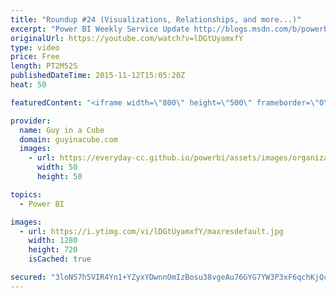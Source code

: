 ```yaml
---
title: "Roundup #24 (Visualizations, Relationships, and more...)"
excerpt: "Power BI Weekly Service Update http://blogs.msdn.com/b/powerbi/archive/2015/11/11/power-bi-weekly-service-update-1110.aspx  The Word Cloud http://blogs.msdn.com/b/powerbi/archive/2015/11/10/visual-awesomeness-unlocked-the-word-cloud.aspx  The Timeline Slicer http://blogs.msdn.com/b/powerbi/archive/2015/11/03/visual-awesomeness-unlocked-the-timeline-slicer.aspx"
originalUrl: https://youtube.com/watch?v=lDGtUyamxfY
type: video
price: Free
length: PT2M52S
publishedDateTime: 2015-11-12T15:05:20Z
heat: 50

featuredContent: "<iframe width=\"800\" height=\"500\" frameborder=\"0\" src=\"https://www.youtube.com/embed/lDGtUyamxfY\" allow=\"accelerometer; autoplay; encrypted-media; gyroscope; picture-in-picture\" allowfullscreen></iframe>"

provider:
  name: Guy in a Cube
  domain: guyinacube.com
  images:
    - url: https://everyday-cc.github.io/powerbi/assets/images/organizations/guyinacube.com-50x50.jpg
      width: 50
      height: 50

topics:
  - Power BI

images:
  - url: https://i.ytimg.com/vi/lDGtUyamxfY/maxresdefault.jpg
    width: 1280
    height: 720
    isCached: true

secured: "3loNS7h5VIR4Yn1+YZyxYDwnnOmIzBosu38vgeAu76GYG7YW3P3xF6qchKjQc2oUypFFEiPKUgbZr3WtVtA0AbTObWzaCm0pZIfHSQwe6oTZfOnfM23VHPC8AVZqPo0EyfwAEQBNgowK/WguuxsRS7nShsusQgDvzCAC5bJ3HjHk4IL22dOEbQ86dJUjdT3JAThf/iMi2EnMWgefpnnUmrJxXQo8UVU5fT5fQwNlaX4+vHFG7ZdY1RwwjLD8xIPy8MmBMBFU59/XqY9zPlzA5G/Ye5PFn7Wd04RzyNkITjlGGssol2551rlxzL/v+XupMlHUaT5+KZamnfP4reAtwFKBaxT8MOtx+tR38chKD8JflkrBlnFtFPNzTpuvCT/cs6+wsqQl9hWNpMQDOkmByhWFjKJTnCjUmEB3SBsTL4Y=;FNICClgdWSiu1I2QTeywZg=="
---
```


